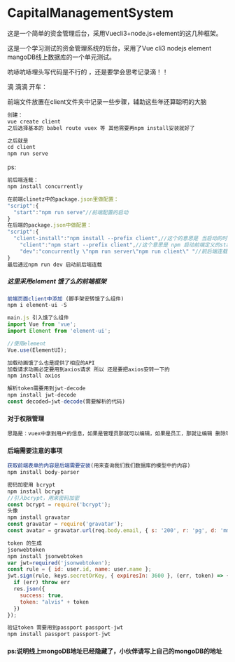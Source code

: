 # CapitalManagementSystem
这是一个简单的资金管理后台，采用Vuecli3+node.js+element的这几种框架。

这是一个学习测试的资金管理系统的后台，采用了Vue cli3 nodejs element  mangoDB线上数据库的一个单元测试。

吭哧吭哧埋头写代码是不行的 ，还是要学会思考记录滴！！

滴 滴滴 开车：

前端文件放置在client文件夹中记录一些步骤，辅助这些年还算聪明的大脑

~~~js
创建：
vue create client
之后选择基本的 babel route vuex 等 其他需要再npm install安装就好了

之后就是
cd client
npm run serve

~~~

ps:

~~~js
前后端连载：
npm install concurrently

在前端clinetz中的package.json里做配置：
"script":{
  "start":"npm run serve"//前端配置的启动
}
在后端的package.json中做配置：
"script":{
  "client-install":"npm install --prefix client",//这个的意思是 当启动的时候要装前端的client的依赖模块
    "client":"npm start --prefix client",//这个意思是 npm 启动前端定义的start的模块 指明路径是prefix clinet
    "dev":"concurrently \"npm run server\"npm run client\" "//前后端连载：通过concurrent来进行绑定 后端的启动是 npm run server 前端的启动是 npm run client
}
最后通过npm run dev 启动前后端连载

~~~



#####	这里采用element 饿了么的前端框架

~~~js
前端页面client中添加 (脚手架安转饿了么组件)
npm i element-ui -S

main.js 引入饿了么组件
import Vue from 'vue';
import Element from 'element-ui';

//使用element
Vue.use(ElementUI);
~~~

~~~js
加载动画饿了么也是提供了相应的API
加载请求动画必定要用到axios请求 所以 还是要把axios安转一下的
npm install axios
~~~

~~~js
解析token需要用到jwt-decode
npm install jwt-decode
const decoded=jwt-decode(需要解析的代码)
~~~

####	对于权限管理

~~~js
思路是：vuex中拿到用户的信息，如果是管理员那就可以编辑，如果是员工，那就让编辑 删除等按钮消失
~~~



####	后端需要注意的事项

~~~js
获取前端表单的内容是后端需要安装(用来查询我们我们数据库的模型中的内容)
npm install body-parser

密码加密用 bcrypt
npm install bcrypt
//引入bcrypt，用来密码加密
const bcrypt = require('bcrypt');
头像
npm install gravatar
const gravatar = require('gravatar');
const avatar = gravatar.url(req.body.email, { s: '200', r: 'pg', d: 'mm' });

token 的生成
jsonwebtoken
npm install jsonwebtoken
var jwt=required('jsonwebtoken');
const rule = { id: user.id, name: user.name };
jwt.sign(rule, keys.secretOrKey, { expiresIn: 3600 }, (err, token) => {
  if (err) throw err
  res.json({
    success: true,
    token: "alvis" + token
  })
});
~~~

~~~js
验证token 需要用到passport passport-jwt
npm install passport passport-jwt


~~~



#### ps:说明线上mongoDB地址已经隐藏了，小伙伴请写上自己的mongoDB的地址

